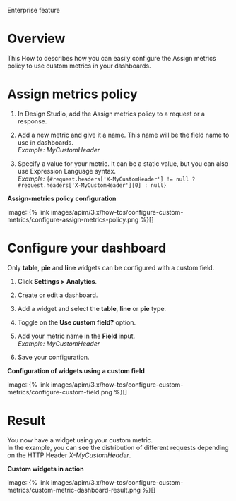 <span class="label label-enterprise">Enterprise feature</span>

# Overview

This How to describes how you can easily configure the Assign metrics
policy to use custom metrics in your dashboards.

# Assign metrics policy

1.  In Design Studio, add the Assign metrics policy to a request or a
    response.

2.  Add a new metric and give it a name. This name will be the field
    name to use in dashboards.  
    *Example: MyCustomHeader*

3.  Specify a value for your metric. It can be a static value, but you
    can also use Expression Language syntax.  
    *Example:*
    `{#request.headers['X-MyCustomHeader'] != null ? #request.headers['X-MyCustomHeader'][0] : null}`

**Assign-metrics policy configuration**

image::{% link
images/apim/3.x/how-tos/configure-custom-metrics/configure-assign-metrics-policy.png
%}\[\]

# Configure your dashboard

Only **table**, **pie** and **line** widgets can be configured with a
custom field.

1.  Click **Settings &gt; Analytics**.

2.  Create or edit a dashboard.

3.  Add a widget and select the **table**, **line** or **pie** type.

4.  Toggle on the **Use custom field?** option.

5.  Add your metric name in the **Field** input.  
    *Example: MyCustomHeader*

6.  Save your configuration.

**Configuration of widgets using a custom field**

image::{% link
images/apim/3.x/how-tos/configure-custom-metrics/configure-custom-field.png
%}\[\]

# Result

You now have a widget using your custom metric.  
In the example, you can see the distribution of different requests
depending on the HTTP Header *X-MyCustomHeader*.

**Custom widgets in action**

image::{% link
images/apim/3.x/how-tos/configure-custom-metrics/custom-metric-dashboard-result.png
%}\[\]
